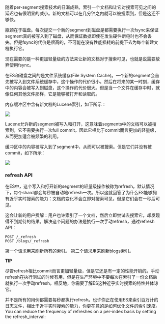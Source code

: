 随着per-segment搜索技术的日渐成熟，索引一个文档和让它对搜索可见之间的延迟也有很明显的减小。新的文档可以在几分钟之内就可以被搜索到，但是这还不够快。

瓶颈在于磁盘。每次提交一个新的segment到磁盘是都需要执行一次fsync来保证segment真的被写入到了磁盘，从而保证数据即使在发生硬件断电时也不会丢失。但是fsync的代价是很高的，不可能在没有性能损耗的前提下去为每个新建文档执行它。

现在需要的是一种更加轻量级的方法来让新的文档对于搜索可见，也就是说需要放弃使用fsync。

在ES和磁盘之间的是文件系统缓存(File System Cache)。一个新的segment会首先被写入到文件系统缓存中，这个操作的代价很小。然后在将来的某一时刻，缓存中的内容会被写入到磁盘，这个操作的代价很大。但是当一个文件在缓存中时，就像任何其他文件那样，它是能够被打开和读取的。

内存缓冲区中含有新文档的Lucene索引，如下所示：

![](http://www.elasticsearch.org/guide/en/elasticsearch/guide/current/images/075_40_pre_refresh.png)

Lucene允许新的segment被写入和打开，这意味着segments中的文档可以被搜索到，它不需要执行一次full commit。因此它相比于commit而言更加的轻量级，从而更加适合被频繁的利用。

缓冲区中的内容被写入到了segment中，从而可以被搜索。但是它们并没有被commit，如下所示：

![](http://www.elasticsearch.org/guide/en/elasticsearch/guide/current/images/075_40_post_refresh.png)

### refresh API ###

在ES中，这个写入和打开新的segment的轻量级操作被称为refresh。默认情况下，每个shard都会每秒被自动地refresh一次。所以这就回答了为什么ES能够拥有近乎实时搜索的能力：文档的变化不会立即对搜索可见，但是它们会在一秒后可见。

这会让新的用户费解：用户也许索引了一个文档，然后立即尝试去搜索它，却发现得不到期待的结果。解决这个问题的办法是执行一次手动refresh，通过refresh API：

```
POST /_refresh 
POST /blogs/_refresh
```

第一个请求用来刷新所有的索引。
第二个请求用来刷新blogs索引。

**TIP**

尽管refresh相比commit而言更加轻量级，但是它还是有一定的性能开销的。手动refresh在执行测试的时候有用，但是在生产环境中不要每次在索引了一份文档后就执行一次手动refresh。相反地，你需要了解ES这种近乎实时搜索的特性并体谅它。

并不是所有的用例都需要每秒都执行refresh。也许你正在使用ES来索引百万计的日志文件，相比于近乎实时搜索的能力，你更在意的是如何优化文件的索引速度。You can reduce the frequency of refreshes on a per-index basis by setting the refresh_interval:



